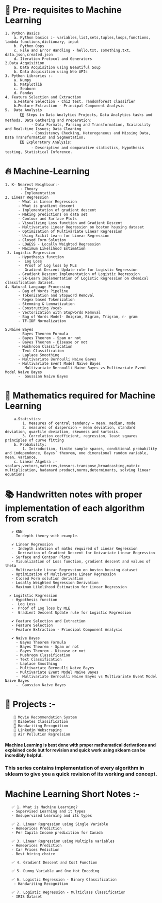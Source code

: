 # 👏 Pre- requisites to Machine Learning
    1. Python Basics
        a. Python basics :- variables,list,sets,tuples,loops,functions, lambda functions,dictionary, input
        b. Python Oops
        c. File and Error Handling - hello.txt, something.txt, data.json,created.json
        d. Iteration Protocol and Generators
    2.Data Acquisition
        a. Data Acquisition using Beautiful Soup 
        b. Data Acquisition using Web APIs
    3. Python Libraries :-
        a. Numpy
        b. Matplotlib
        c. Seaborn
        d. Pandas
    4. Feature Selection and Extraction
        a.Feature Selection - Chi2 test, randomforest classifier
        b.Feature Extraction - Principal Component Analysis
    5.  Data Analysis
           1️⃣ Steps in Data Analytics Projects, Data Analytics tasks and methods, Data Gathering and Preparation:
                - Data Formats, Parsing and Transformation, Scalability and Real-time Issues; Data Cleaning
                - Consistency Checking, Heterogeneous and Missing Data, Data Transformation and Segmentation; 
           2️⃣ Exploratory Analysis:
                - Descriptive and comparative statistics, Hypothesis testing, Statistical Inference.
  # 🔥 Machine-Learning   
    1. K- Nearest Neighbour:-
           - Theory
           - Implementation
    2. Linear Regression
          - What is Linear Regression
          - What is gradient descent
          - Implementation of gradient descent
          - Making predictions on data set
          - Contour and Surface Plots
          - Visualizing Loss function and Gradient Descent
          - Multivariate Linear Regression on boston housing dataset
          - Optimization of Multivariate Linear Regression 
          - Using Scikit Learn for Linear Regression  
          - Closed Form Solution
          - LOWESS - Locally Weighted Regression
          - Maximum Likelihood Estimation
     3. Logistic Regression
          - Hypothesis function
          -  Log Loss
          -  Proof of Log loss by MLE
          -  Gradient Descent Update rule for Logistic Regression
          - Gradient Descent Implementation of Logistic Regression
          - Sk-Learn Implementation of Logistic Regression on chemical classification dataset.
    4. Natural Language Processing 
          - Bag of Words Pipeline 
          - Tokenization and Stopword Removal
          - Regex based Tokenization
          - Stemming & Lemmatization
          - Constructing Vocab
          - Vectorization with Stopwords Removal
          - Bag of Words Model- Unigram, Bigram, Trigram, n- gram
          - TF-IDF Normalization
          
    5.Naive Bayes
          - Bayes Theorem Formula 
          - Bayes Theorem - Spam or not
          - Bayes Theorem - Disease or not
          - Mushroom Classification
          - Text Classification
          - Laplace Smoothing
          - Multivariate Bernoulli Naive Bayes
          - Multivariate Event Model Naive Bayes
          -  Multivariate Bernoulli Naive Bayes vs Multivariate Event Model Naive Bayes
          -  Gaussian Naive Bayes
                 
   # 💯 Mathematics required for Machine Learning
        a.Statistics:
            1. Measures of central tendency – mean, median, mode
            2. measures of dispersion – mean deviation, standard deviation, quartile deviation, skewness and kurtosis.
            3. Correlation coefficient, regression, least squares principles of curve fitting
        b. Probability:
            1. Introduction, finite sample spaces, conditional probability and independence, Bayes’ theorem, one dimensional random variable, mean, variance.
        c. Linear Algebra :- scalars,vectors,matrices,tensors.transpose,broadcasting,matrix multiplication, hadamard product,norms,determinants, solving linear equations
    
  # 📚 Handwritten notes with proper implementation of each algorithm from scratch 
       ✔ KNN 
       - In depth theory with example.
 
       ✔ Linear Regression
       -  Indepth intution of maths required of Linear Regression
       -  Derivation of Gradient Descent for Univariate Linear Regression
       - Surface and Contour Plots
       - Visualization of Loss function, gradient descent and values of theta
       - Multivariate Linear Regression on boston housing dataset
       - Optimization of Multivariate Linear Regression 
       - Closed Form solution derivation
       - Locally Weighted Regression Derivation
       - Maximum Likelihood Estimation for Linear Regression
       
      ✔ Logitstic Regression 
       - Hypothesis function
       -  Log Loss
       -  Proof of Log loss by MLE
       -  Gradient Descent Update rule for Logistic Regression
       
       ✔ Feature Selection and Extraction
       - Feature Selection
       - Feature Extraction - Principal Component Analysis
       
       ✔ Naive Bayes
         - Bayes Theorem Formula 
         - Bayes Theorem - Spam or not
         - Bayes Theorem - Disease or not
         - Mushroom Classification
         - Text Classification
         - Laplace Smoothing
         - Multivariate Bernoulli Naive Bayes
         - Multivariate Event Model Naive Bayes
         -  Multivariate Bernoulli Naive Bayes vs Multivariate Event Model Naive Bayes
         -  Gaussian Naive Bayes
  
  # 🙌 Projects :- 
        🔅 Movie Recommendation System
        🔅 Diabetes Classification 
        🔅 Handwriting Recognition
        🔅 Linkedin Webscraping
        🔅 Air Pollution Regression
 
#### Machine Learning is best done with proper mathematical derivations and explained code but for revision and quick work using sklearn can be incredibly helpful. 
### This series contains implementation of every algorithm in sklearn to give you a quick revision of its working and concept.
# Machine Learning Short Notes :- 
       ✅ 1. What is Machine Learning?
       - Supervised Learning and it types
       - Unsupervised Learning and its types

       ✅ 2. Linear Regression using Single Variable 
       - Homeprices Prediction
       - Per Capita Income predicition for Canada 

       ✅ 3. Linear Regression using Multiple variables
       - Homeprices Prediction
       - Car Prices Pediction
       - Best hiring choice 

       ✅ 4. Gradient Descent and Cost Function

       ✅ 5. Dummy Variable and One Hot Encoding

       ✅ 6. Logistic Regression - Binary Classification
        - Handwriting Recognition 

       ✅ 7. Logistic Regression - Multiclass Classification
       - IRIS Dataset 

